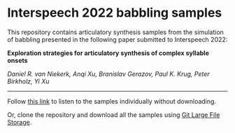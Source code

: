 Interspeech 2022 babbling samples
=================================

This repository contains articulatory synthesis samples from the simulation of babbling presented in the following paper submitted to Interspeech 2022:

**Exploration strategies for articulatory synthesis of complex syllable onsets**

*Daniel R. van Niekerk, Anqi Xu, Branislav Gerazov, Paul K. Krug, Peter Birkholz, Yi Xu*

---
Follow [this link](https://danielshaps.github.io/#is2022) to listen to the samples individually without downloading.

Or, clone the repository and download all the samples using [Git Large File Storage](https://git-lfs.github.com/).
